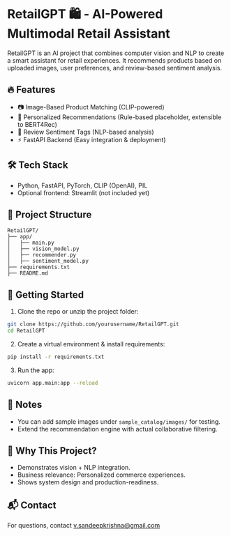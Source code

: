 # RetailGPT 🛍️ - AI-Powered Multimodal Retail Assistant

RetailGPT is an AI project that combines computer vision and NLP to create a smart assistant for retail experiences. It recommends products based on uploaded images, user preferences, and review-based sentiment analysis.

## 🔥 Features
- 📷 Image-Based Product Matching (CLIP-powered)
- 🧠 Personalized Recommendations (Rule-based placeholder, extensible to BERT4Rec)
- 💬 Review Sentiment Tags (NLP-based analysis)
- ⚡ FastAPI Backend (Easy integration & deployment)

## 🛠️ Tech Stack
- Python, FastAPI, PyTorch, CLIP (OpenAI), PIL
- Optional frontend: Streamlit (not included yet)

## 📂 Project Structure
```
RetailGPT/
├── app/
│   ├── main.py
│   ├── vision_model.py
│   ├── recommender.py
│   ├── sentiment_model.py
├── requirements.txt
├── README.md
```

## 🚀 Getting Started

1. Clone the repo or unzip the project folder:
```bash
git clone https://github.com/yourusername/RetailGPT.git
cd RetailGPT
```
2. Create a virtual environment & install requirements:
```bash
pip install -r requirements.txt
```
3. Run the app:
```bash
uvicorn app.main:app --reload
```

## 📌 Notes
- You can add sample images under `sample_catalog/images/` for testing.
- Extend the recommendation engine with actual collaborative filtering.

## 🎯 Why This Project?
- Demonstrates vision + NLP integration.
- Business relevance: Personalized commerce experiences.
- Shows system design and production-readiness.

## 📬 Contact
For questions, contact v.sandeepkrishna@gmail.com
